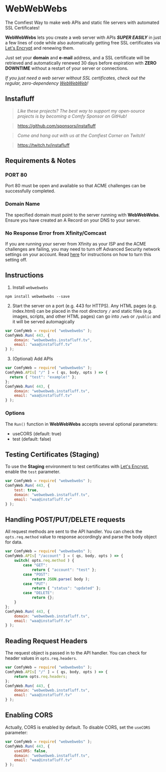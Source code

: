 # WebWebWebs
The Comfiest Way to make web APIs and static file servers with automated SSL Certificates!

**WebWebWebs** lets you create a web server with APIs ***SUPER EASILY*** in just a few lines of code while also automatically getting free SSL certificates via [Let's Encrypt](https://www.letsencrypt.org) and renewing them.

Just set your **domain** and **e-mail** address, and a SSL certificate will be retrieved and automatically renewed 30 days before expiration with **ZERO DOWNTIME** without a restart of your server or connections.

*If you just need a web server without SSL certificates, check out the regular, zero-dependency [WebWebWeb](https://www.github.com/instafluff/WebWebWeb)!*

## Instafluff ##
> *Like these projects? The best way to support my open-source projects is by becoming a Comfy Sponsor on GitHub!*

> https://github.com/sponsors/instafluff

> *Come and hang out with us at the Comfiest Corner on Twitch!*

> https://twitch.tv/instafluff

## Requirements & Notes ##

### PORT 80 ###
Port 80 must be open and available so that ACME challenges can be successfully completed.

### Domain Name ###
The specified domain must point to the server running with **WebWebWebs**. Ensure you have created an A Record on your DNS to your server.

### No Response Error from Xfinity/Comcast ###
If you are running your server from Xfinity as your ISP and the ACME challenges are failing, you may need to turn off Advanced Security network settings on your account. Read [here](https://www.xfinity.com/support/articles/using-xfinity-xfi-advanced-security) for instructions on how to turn this setting off.

## Instructions ##

1. Install `webwebwebs`
```
npm install webwebwebs --save
```

2. Start the server on a port (e.g. 443 for HTTPS). Any HTML pages (e.g. index.html) can be placed in the root directory `/` and static files (e.g. images, scripts, and other HTML pages) can go into `/web` or `/public` and it will be served automagically
```javascript
var ComfyWeb = require( "webwebwebs" );
ComfyWeb.Run( 443, {
    domain: "webwebwebs.instafluff.tv",
    email: "waa@instafluff.tv"
} );
```

3. (Optional) Add APIs
```javascript
var ComfyWeb = require( "webwebwebs" );
ComfyWeb.APIs[ "/" ] = ( qs, body, opts ) => {
  return { "test": "example!" };
};
ComfyWeb.Run( 443, {
    domain: "webwebweb.instafluff.tv",
    email: "waa@instafluff.tv"
} );
```

### Options ###

The `Run()` function in **WebWebWebs** accepts several optional parameters:
- useCORS (default: true)
- test (default: false)

## Testing Certificates (Staging) ##
To use the **Staging** environment to test certificates with [Let's Encrypt](https://www.letsencrypt.org), enable the `test` parameter.
```javascript
var ComfyWeb = require( "webwebwebs" );
ComfyWeb.Run( 443, {
    test: true,
    domain: "webwebweb.instafluff.tv",
    email: "waa@instafluff.tv"
} );
```

## Handling POST/PUT/DELETE requests ##
All request methods are sent to the API handler. You can check the `opts.req.method` value to response accordingly and parse the body object for data.
```javascript
var ComfyWeb = require( "webwebwebs" );
ComfyWeb.APIs[ "/account" ] = ( qs, body, opts ) => {
    switch( opts.req.method ) {
        case "GET":
            return { "account": "test" };
        case "POST":
            return JSON.parse( body );
        case "PUT":
            return { "status": "updated" };
        case "DELETE":
            return {};
    }
};
ComfyWeb.Run( 443, {
    domain: "webwebweb.instafluff.tv",
    email: "waa@instafluff.tv"
} );
```

## Reading Request Headers ##
The request object is passed in to the API handler. You can check for header values in `opts.req.headers`.
```javascript
var ComfyWeb = require( "webwebwebs" );
ComfyWeb.APIs[ "/" ] = ( qs, body, opts ) => {
    return opts.req.headers;
};
ComfyWeb.Run( 443, {
    domain: "webwebweb.instafluff.tv",
    email: "waa@instafluff.tv"
} );
```

## Enabling CORS ##
Actually, CORS is enabled by default. To disable CORS, set the `useCORS` parameter:
```javascript
var ComfyWeb = require( "webwebwebs" );
ComfyWeb.Run( 443, {
    useCORS: false,
    domain: "webwebweb.instafluff.tv",
    email: "waa@instafluff.tv"
} );
```
